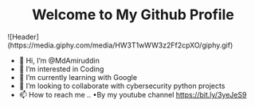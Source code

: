 <h1 align="center">
    <br>
    Welcome to My Github Profile
  <br>
</h1>
                                       ![Header](https://media.giphy.com/media/HW3T1wWW3z2Ff2cpXO/giphy.gif)

- 👋 Hi, I’m @MdAmiruddin
- 👀 I’m interested in Coding
- 🌱 I’m currently learning with Google
- 💞️ I’m looking to collaborate with cybersecurity python projects
- 📫 How to reach me ..
 •By my youtube channel https://bit.ly/3yeJeS9


